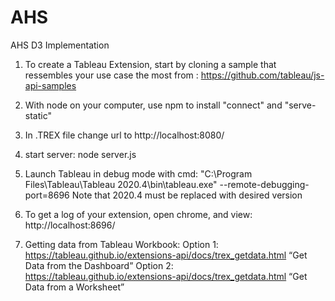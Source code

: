 # AHS
AHS D3 Implementation

1) To create a Tableau Extension, start by cloning a sample that ressembles your use case the most from : https://github.com/tableau/js-api-samples 

2) With node on your computer, use npm to install "connect" and "serve-static"

3) In .TREX file change url to http://localhost:8080/
4) start server: node server.js

5) Launch Tableau in debug mode with cmd: "C:\Program Files\Tableau\Tableau 2020.4\bin\tableau.exe" --remote-debugging-port=8696
Note that 2020.4 must be replaced with desired version

6) To get a log of your extension, open chrome, and view: http://localhost:8696/

7) Getting data from Tableau Workbook: 
Option 1: https://tableau.github.io/extensions-api/docs/trex_getdata.html “Get Data from the Dashboard”
Option 2: https://tableau.github.io/extensions-api/docs/trex_getdata.html “Get Data from a Worksheet”
